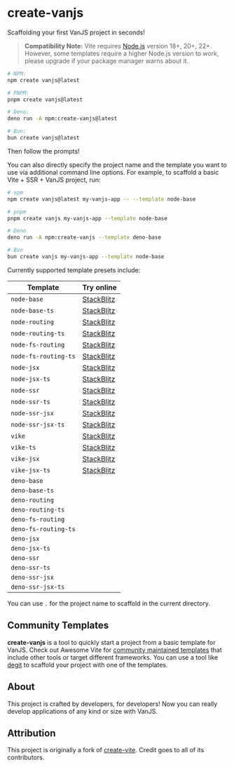 # create-vanjs

Scaffolding your first VanJS project in seconds!

> **Compatibility Note:** Vite requires [Node.js](https://nodejs.org/en/)
> version 18+, 20+, 22+. However, some templates require a higher Node.js
> version to work, please upgrade if your package manager warns about it.

```bash
# NPM:
npm create vanjs@latest
```

```bash
# PNPM:
pnpm create vanjs@latest
```

```bash
# Deno:
deno run -A npm:create-vanjs@latest
```

```bash
# Bun:
bun create vanjs@latest
```

Then follow the prompts!

You can also directly specify the project name and the template you want to use
via additional command line options. For example, to scaffold a basic Vite +
SSR + VanJS project, run:

```bash
# npm
npm create vanjs@latest my-vanjs-app -- --template node-base
```

```bash
# pnpm
pnpm create vanjs my-vanjs-app --template node-base
```

```bash
# Deno
deno run -A npm:create-vanjs --template deno-base
```

```bash
# Bun
bun create vanjs my-vanjs-app --template node-base
```

Currently supported template presets include:

| Template             | Try online                                                                                                   |
| -------------------- | ------------------------------------------------------------------------------------------------------------ |
| `node-base`          | [StackBlitz](https://stackblitz.com/fork/github/thednp/create-vanjs/tree/master/template-node-base)          |
| `node-base-ts`       | [StackBlitz](https://stackblitz.com/fork/github/thednp/create-vanjs/tree/master/template-node-base-ts)       |
| `node-routing`       | [StackBlitz](https://stackblitz.com/fork/github/thednp/create-vanjs/tree/master/template-node-routing)       |
| `node-routing-ts`    | [StackBlitz](https://stackblitz.com/fork/github/thednp/create-vanjs/tree/master/template-node-routing-ts)    |
| `node-fs-routing`    | [StackBlitz](https://stackblitz.com/fork/github/thednp/create-vanjs/tree/master/template-node-fs-routing)    |
| `node-fs-routing-ts` | [StackBlitz](https://stackblitz.com/fork/github/thednp/create-vanjs/tree/master/template-node-fs-routing-ts) |
| `node-jsx`           | [StackBlitz](https://stackblitz.com/fork/github/thednp/create-vanjs/tree/master/template-node-jsx)           |
| `node-jsx-ts`        | [StackBlitz](https://stackblitz.com/fork/github/thednp/create-vanjs/tree/master/template-node-jsx-ts)        |
| `node-ssr`           | [StackBlitz](https://stackblitz.com/fork/github/thednp/create-vanjs/tree/master/template-node-ssr)           |
| `node-ssr-ts`        | [StackBlitz](https://stackblitz.com/fork/github/thednp/create-vanjs/tree/master/template-node-ssr-ts)        |
| `node-ssr-jsx`       | [StackBlitz](https://stackblitz.com/fork/github/thednp/create-vanjs/tree/master/template-node-ssr-jsx)       |
| `node-ssr-jsx-ts`    | [StackBlitz](https://stackblitz.com/fork/github/thednp/create-vanjs/tree/master/template-node-ssr-jsx-ts)    |
| `vike`               | [StackBlitz](https://stackblitz.com/fork/github/thednp/create-vanjs/tree/master/template-vike)               |
| `vike-ts`            | [StackBlitz](https://stackblitz.com/fork/github/thednp/create-vanjs/tree/master/template-vike-ts)            |
| `vike-jsx`           | [StackBlitz](https://stackblitz.com/fork/github/thednp/create-vanjs/tree/master/template-vike-jsx)           |
| `vike-jsx-ts`        | [StackBlitz](https://stackblitz.com/fork/github/thednp/create-vanjs/tree/master/template-vike-jsx-ts)        |
| `deno-base`          |                                                                                                              |
| `deno-base-ts`       |                                                                                                              |
| `deno-routing`       |                                                                                                              |
| `deno-routing-ts`    |                                                                                                              |
| `deno-fs-routing`    |                                                                                                              |
| `deno-fs-routing-ts` |                                                                                                              |
| `deno-jsx`           |                                                                                                              |
| `deno-jsx-ts`        |                                                                                                              |
| `deno-ssr`           |                                                                                                              |
| `deno-ssr-ts`        |                                                                                                              |
| `deno-ssr-jsx`       |                                                                                                              |
| `deno-ssr-jsx-ts`    |                                                                                                              |

You can use `.` for the project name to scaffold in the current directory.

## Community Templates

**create-vanjs** is a tool to quickly start a project from a basic template for
VanJS. Check out Awesome Vite for
[community maintained templates](https://github.com/vitejs/awesome-vite#templates)
that include other tools or target different frameworks. You can use a tool like
[degit](https://github.com/Rich-Harris/degit) to scaffold your project with one
of the templates.

## About

This project is crafted by developers, for developers! Now you can really
develop applications of any kind or size with VanJS.

## Attribution

This project is originally a fork of
[create-vite](https://github.com/vitejs/vite/tree/main/packages/create-vite).
Credit goes to all of its contributors.
